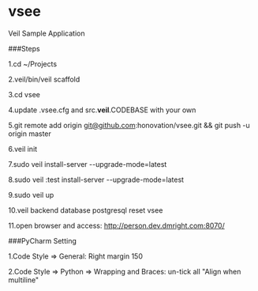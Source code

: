 vsee
=====
Veil Sample Application

###Steps

1.cd ~/Projects

2.veil/bin/veil scaffold

3.cd vsee

4.update .vsee.cfg and src.__veil__.CODEBASE with your own

5.git remote add origin git@github.com:honovation/vsee.git && git push -u origin master

6.veil init

7.sudo veil install-server --upgrade-mode=latest

8.sudo veil :test install-server --upgrade-mode=latest

9.sudo veil up

10.veil backend database postgresql reset vsee

11.open browser and access: http://person.dev.dmright.com:8070/

###PyCharm Setting

1.Code Style => General: Right margin 150

2.Code Style => Python => Wrapping and Braces: un-tick all "Align when multiline"
